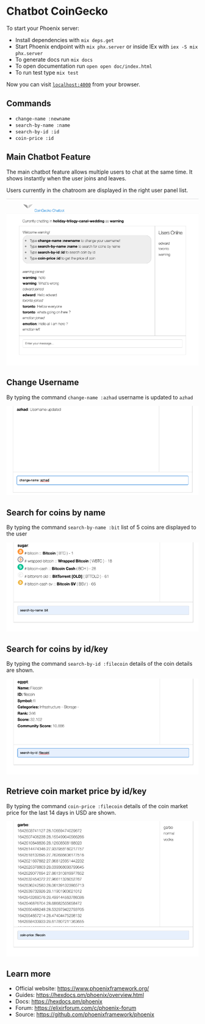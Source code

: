 # Chatbot CoinGecko

To start your Phoenix server:

  * Install dependencies with `mix deps.get`
  * Start Phoenix endpoint with `mix phx.server` or inside IEx with `iex -S mix phx.server`
  * To generate docs run `mix docs`
  * To open documentation run `open open doc/index.html`
  * To run test type `mix test` 

Now you can visit [`localhost:4000`](http://localhost:4000) from your browser.

## Commands

  * `change-name :newname`
  * `search-by-name :name`
  * `search-by-id :id`
  * `coin-price :id`

## Main Chatbot Feature
The main chatbot feature allows multiple users to chat at the same time. It shows instantly when the user joins and leaves. 

Users currently in the chatroom are displayed in the right user panel list.

![](/priv/static/images/chatbot-main.png)


## Change Username
By typing the command `change-name :azhad` username is updated to `azhad`

![](/priv/static/images/change-name.png)


## Search for coins by name
By typing the command `search-by-name :bit` list of 5 coins are displayed to the user

![](/priv/static/images/search-coin.png)

## Search for coins by id/key
By typing the command `search-by-id :filecoin` details of the coin details are shown.

![](/priv/static/images/search-id.png)

## Retrieve coin market price by id/key
By typing the command `coin-price :filecoin` details of the coin market price for the last 14 days in USD are shown.

![](/priv/static/images/market-price.png)

## Learn more

  * Official website: https://www.phoenixframework.org/
  * Guides: https://hexdocs.pm/phoenix/overview.html
  * Docs: https://hexdocs.pm/phoenix
  * Forum: https://elixirforum.com/c/phoenix-forum
  * Source: https://github.com/phoenixframework/phoenix
